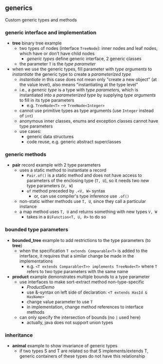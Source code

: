 ## generics
Custom generic types and methods

### generic interface and implementation

* **tree** binary tree example
  * two types of nodes (interface `TreeNode`): inner nodes and leaf nodes, which have or don't have child nodes
    * *generic types* define generic interface, 2 generic classes
  * the parameter `T` is the *type parameter*
* when we use the generic types, fill parameter with *type arguments* to *instantiate* the generic type to create a *parameterized type*
  * *instantiate* in this case does not mean only "create a new object" (at the value level), also means "instantiating at the type level"
  * i.e., a *generic type* is a type with *type parameters,* which is instantiated into a *parameterized type* by supplying *type arguments* to fill in its type parameters
    * e.g. `TreeNode<T>` --> `TreeNode<Integer>`
  * cannot use primitive types as type arguments (use `Integer` instead of `int`)
  * anonymous inner classes, enums and exception classes cannot have type parameters
  * use cases:
    * generic data structures
    * code reuse, e.g. generic abstract superclasses

### generic methods
* **pair** record example with 2 type parameters
  * uses a static method to instantiate a record
    * `Pair.of()` is a static method and does not have access to parameters of the enclosing type (`T, U`), so it needs two new type parameters (`V, W`)
    * `of` method preceded by `.<V, W>` syntax
      * or, can use compiler's type inference use `.of()`
  * non-static wither methods use `T, U`, since they call a particular instance
  * a map method uses `T, U` and returns something with new types `V, W`
    * takes in a `BiFunction<T, U, R>` to do so

### bounded type parameters
* **bounded_tree** example to add restrictions to the type parameters (to **tree**)
  * when the specification `T extends Comparable<T>` is added to the interface, it requires that a similar change be made in the implementations
    * e.g. `<T extends Comparable<T>> implements TreeNode<T>` where `T` refers to two type parameters with the same name
* **product** example demonstrates multiple bounds to a type parameter
  * use interfaces to make sort-extract method non-type-specific
    * *ProductDemo*
    * use &-syntax on left side of declaration: `<T extends HasId & HasName>`
    * change value parameter to use `T`
    * in implementation, change method references to interface methods
  * can only specify the intersection of bounds (no `|` used here)
    * actually, java does not support union types

### inheritance
* **animal** example to show invariance of generic types
  * if two types S and T are related so that S implements/extends T, generic containers of these types do not have this relationship